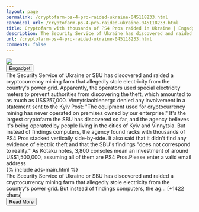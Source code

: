 ```yaml
---
layout: page
permalink: /cryptofarm-ps-4-pro-raided-ukraine-045118233.html
canonical_url: /cryptofarm-ps-4-pro-raided-ukraine-045118233.html
title: Cryptofarm with thousands of PS4 Pros raided in Ukraine | Engadget
description: The Security Service of Ukraine has discovered and raided a cryptocurrency mining farm that allegedly stole electricity from the country's power grid..
url: /cryptofarm-ps-4-pro-raided-ukraine-045118233.html
comments: false
---
```


<div class="row">
<div class="col-12">
<img src="https://s.yimg.com/os/creatr-uploaded-images/2021-07/3d9343c0-e38c-11eb-b7ff-9fe6dc9effe8">
</div>
</div>
<div class="row">
<div class="col-12 mt-2">
<button type="button" class="btn btn-outline-info">Engadget</button>
</div>
</div>
<div class="row">
<div class="col-12">
<div>The Security Service of Ukraine or SBU has discovered and raided a cryptocurrency mining farm that allegedly stole electricity from the country's power grid. Apparently, the operators used special electricity meters to prevent authorities from discovering the theft, which amounted to as much as US$257,000. Vinnytsiaoblenergo denied any involvement in a statement sent to the Kyiv Post: "The equipment used for cryptocurrency mining has never operated on premises owned by our enterprise." It's the largest cryptofarm the SBU has discovered so far, and the agency believes it's being operated by people living in the cities of Kyiv and Vinnytsia. But instead of findings computers, the agency found racks with thousands of PS4 Pros stacked vertically side-by-side. It also said that it didn't find any evidence of electric theft and that the SBU's findings "does not correspond to reality." As Kotaku notes, 3,800 consoles mean an investment of around US$1,500,000, assuming all of them are PS4 Pros.Please enter a valid email address</div>
</div>
</div>
<div class="row">
<div class="col-12">


<div class="row">
  {% include ads-main.html %}
</div>

<div>The Security Service of Ukraine or SBU has discovered and raided a cryptocurrency mining farm that allegedly stole electricity from the country's power grid. But instead of findings computers, the ag… [+1422 chars]</div>
</div>
</div>
<div class="row">
<div class="col-12 text-center">
<a href="https://www.engadget.com/cryptofarm-ps-4-pro-raided-ukraine-045118233.html">
<button type="button" class="btn btn-info">Read More</button>
</a>
</div>
</div>
